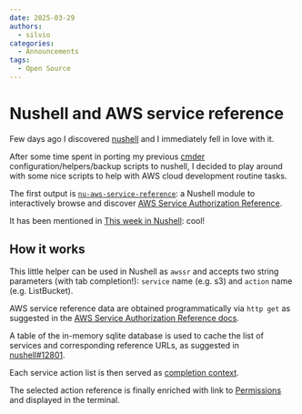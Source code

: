 ```yaml
---
date: 2025-03-29
authors:
  - silvio
categories:
  - Announcements
tags:
  - Open Source
---
```


# Nushell and AWS service reference

Few days ago I discovered [nushell](https://github.com/nushell/nushell) and I immediately fell in love with it.

After some time spent in porting my previous [cmder](https://github.com/cmderdev/cmder) configuration/helpers/backup scripts to nushell, I decided to play around with some nice scripts to help with AWS cloud development routine tasks.

<!-- more -->

The first output is [`nu-aws-service-reference`](https://github.com/a-slice-of-py/nu-aws-service-reference): a Nushell module to interactively browse and discover [AWS Service Authorization Reference](https://docs.aws.amazon.com/service-authorization/latest/reference/service-reference.html).

It has been mentioned in [This week in Nushell](https://www.nushell.sh/blog/2025-03-29-twin0292.html#awesome-nu): cool!

## How it works

This little helper can be used in Nushell as `awssr` and accepts two string parameters (with tab completion!): `service` name (e.g. s3) and `action` name (e.g. ListBucket).

AWS service reference data are obtained programmatically via `http get` as suggested in the [AWS Service Authorization Reference docs](https://docs.aws.amazon.com/service-authorization/latest/reference/service-reference.html).

A table of the in-memory sqlite database is used to cache the list of services and corresponding reference URLs, as suggested in [nushell#12801](https://github.com/nushell/nushell/issues/12801#issuecomment-2676913305).

Each service action list is then served as [completion context](https://www.nushell.sh/book/custom_completions.html#context-aware-custom-completions).

The selected action reference is finally enriched with link to [Permissions](https://aws.permissions.cloud/) and displayed in the terminal.
